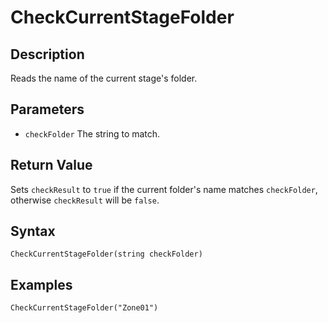 # CheckCurrentStageFolder

## Description
Reads the name of the current stage's folder.

## Parameters
- `checkFolder`
The string to match.

## Return Value
Sets `checkResult` to `true` if the current folder's name matches `checkFolder`, otherwise `checkResult` will be `false`.

## Syntax
```CheckCurrentStageFolder(string checkFolder)```

## Examples
```CheckCurrentStageFolder("Zone01")```